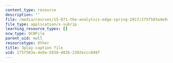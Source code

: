```yaml
---
content_type: resource
description: ''
file: /media/courses/15-071-the-analytics-edge-spring-2017/275f503a4e9a5938d82b2392eccc848f_sJalJ1A9NDg.srt
file_type: application/x-subrip
learning_resource_types: []
ocw_type: OCWFile
parent_uid: null
resourcetype: Other
title: 3play caption file
uid: 275f503a-4e9a-5938-d82b-2392eccc848f
---
```

